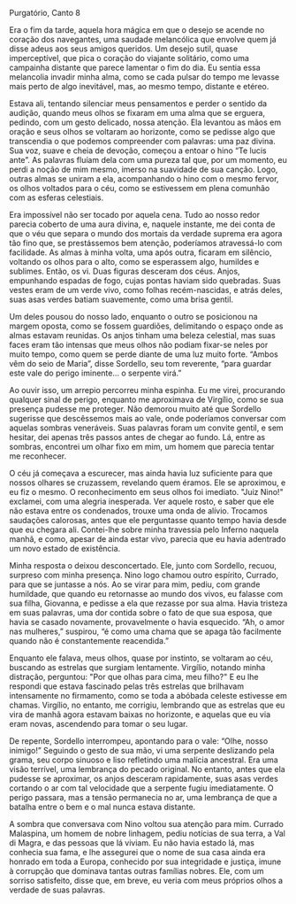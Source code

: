 Purgatório, Canto 8

Era o fim da tarde, aquela hora mágica em que o desejo se acende no coração dos navegantes, uma saudade melancólica que envolve quem já disse adeus aos seus amigos queridos. Um desejo sutil, quase imperceptível, que pica o coração do viajante solitário, como uma campainha distante que parece lamentar o fim do dia. Eu sentia essa melancolia invadir minha alma, como se cada pulsar do tempo me levasse mais perto de algo inevitável, mas, ao mesmo tempo, distante e etéreo.

Estava ali, tentando silenciar meus pensamentos e perder o sentido da audição, quando meus olhos se fixaram em uma alma que se erguera, pedindo, com um gesto delicado, nossa atenção. Ela levantou as mãos em oração e seus olhos se voltaram ao horizonte, como se pedisse algo que transcendia o que podemos compreender com palavras: uma paz divina. Sua voz, suave e cheia de devoção, começou a entoar o hino “Te lucis ante”. As palavras fluíam dela com uma pureza tal que, por um momento, eu perdi a noção de mim mesmo, imerso na suavidade de sua canção. Logo, outras almas se uniram a ela, acompanhando o hino com o mesmo fervor, os olhos voltados para o céu, como se estivessem em plena comunhão com as esferas celestiais.

Era impossível não ser tocado por aquela cena. Tudo ao nosso redor parecia coberto de uma aura divina, e, naquele instante, me dei conta de que o véu que separa o mundo dos mortais da verdade suprema era agora tão fino que, se prestássemos bem atenção, poderíamos atravessá-lo com facilidade. As almas à minha volta, uma após outra, ficaram em silêncio, voltando os olhos para o alto, como se esperassem algo, humildes e sublimes. Então, os vi. Duas figuras desceram dos céus. Anjos, empunhando espadas de fogo, cujas pontas haviam sido quebradas. Suas vestes eram de um verde vivo, como folhas recém-nascidas, e atrás deles, suas asas verdes batiam suavemente, como uma brisa gentil.

Um deles pousou do nosso lado, enquanto o outro se posicionou na margem oposta, como se fossem guardiões, delimitando o espaço onde as almas estavam reunidas. Os anjos tinham uma beleza celestial, mas suas faces eram tão intensas que meus olhos não podiam fixar-se neles por muito tempo, como quem se perde diante de uma luz muito forte. “Ambos vêm do seio de Maria”, disse Sordello, seu tom reverente, “para guardar este vale do perigo iminente... o serpente virá.”

Ao ouvir isso, um arrepio percorreu minha espinha. Eu me virei, procurando qualquer sinal de perigo, enquanto me aproximava de Virgílio, como se sua presença pudesse me proteger. Não demorou muito até que Sordello sugerisse que descêssemos mais ao vale, onde poderíamos conversar com aquelas sombras veneráveis. Suas palavras foram um convite gentil, e sem hesitar, dei apenas três passos antes de chegar ao fundo. Lá, entre as sombras, encontrei um olhar fixo em mim, um homem que parecia tentar me reconhecer.

O céu já começava a escurecer, mas ainda havia luz suficiente para que nossos olhares se cruzassem, revelando quem éramos. Ele se aproximou, e eu fiz o mesmo. O reconhecimento em seus olhos foi imediato. "Juiz Nino!" exclamei, com uma alegria inesperada. Ver aquele rosto, e saber que ele não estava entre os condenados, trouxe uma onda de alívio. Trocamos saudações calorosas, antes que ele perguntasse quanto tempo havia desde que eu chegara ali. Contei-lhe sobre minha travessia pelo Inferno naquela manhã, e como, apesar de ainda estar vivo, parecia que eu havia adentrado um novo estado de existência.

Minha resposta o deixou desconcertado. Ele, junto com Sordello, recuou, surpreso com minha presença. Nino logo chamou outro espírito, Currado, para que se juntasse a nós. Ao se virar para mim, pediu, com grande humildade, que quando eu retornasse ao mundo dos vivos, eu falasse com sua filha, Giovanna, e pedisse a ela que rezasse por sua alma. Havia tristeza em suas palavras, uma dor contida sobre o fato de que sua esposa, que havia se casado novamente, provavelmente o havia esquecido. “Ah, o amor nas mulheres,” suspirou, “é como uma chama que se apaga tão facilmente quando não é constantemente reacendida.”

Enquanto ele falava, meus olhos, quase por instinto, se voltaram ao céu, buscando as estrelas que surgiam lentamente. Virgílio, notando minha distração, perguntou: "Por que olhas para cima, meu filho?" E eu lhe respondi que estava fascinado pelas três estrelas que brilhavam intensamente no firmamento, como se toda a abóbada celeste estivesse em chamas. Virgílio, no entanto, me corrigiu, lembrando que as estrelas que eu vira de manhã agora estavam baixas no horizonte, e aquelas que eu via eram novas, ascendendo para tomar o seu lugar.

De repente, Sordello interrompeu, apontando para o vale: “Olhe, nosso inimigo!” Seguindo o gesto de sua mão, vi uma serpente deslizando pela grama, seu corpo sinuoso e liso refletindo uma malícia ancestral. Era uma visão terrível, uma lembrança do pecado original. No entanto, antes que ela pudesse se aproximar, os anjos desceram rapidamente, suas asas verdes cortando o ar com tal velocidade que a serpente fugiu imediatamente. O perigo passara, mas a tensão permanecia no ar, uma lembrança de que a batalha entre o bem e o mal nunca estava distante.

A sombra que conversava com Nino voltou sua atenção para mim. Currado Malaspina, um homem de nobre linhagem, pediu notícias de sua terra, a Val di Magra, e das pessoas que lá viviam. Eu não havia estado lá, mas conhecia sua fama, e lhe assegurei que o nome de sua casa ainda era honrado em toda a Europa, conhecido por sua integridade e justiça, imune à corrupção que dominava tantas outras famílias nobres. Ele, com um sorriso satisfeito, disse que, em breve, eu veria com meus próprios olhos a verdade de suas palavras.
